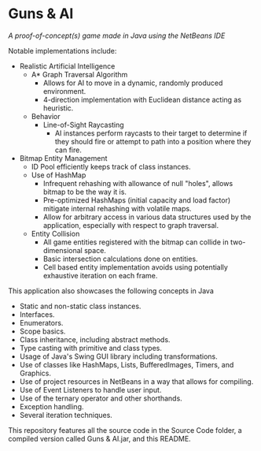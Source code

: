 # Guns & AI
*A proof-of-concept(s) game made in Java using the NetBeans IDE*


Notable implementations include:

- Realistic Artificial Intelligence
  - A* Graph Traversal Algorithm
    - Allows for AI to move in a dynamic, randomly produced environment.
    - 4-direction implementation with Euclidean distance acting as heuristic.
  - Behavior
    - Line-of-Sight Raycasting
      - AI instances perform raycasts to their target to determine if they should fire or attempt to path into a position where they can fire.
- Bitmap Entity Management
  - ID Pool efficiently keeps track of class instances.
  - Use of HashMap
    - Infrequent rehashing with allowance of null "holes", allows bitmap to be the way it is.
    - Pre-optimized HashMaps (initial capacity and load factor) mitigate internal rehashing with volatile maps.
    - Allow for arbitrary access in various data structures used by the application, especially with respect to graph traversal.
  - Entity Collision
    - All game entities registered with the bitmap can collide in two-dimensional space.
    - Basic intersection calculations done on entities.
    - Cell based entity implementation avoids using potentially exhaustive iteration on each frame.
 
  
This application also showcases the following concepts in Java
  - Static and non-static class instances.
  - Interfaces.
  - Enumerators.
  - Scope basics.
  - Class inheritance, including abstract methods.
  - Type casting with primitive and class types.
  - Usage of Java's Swing GUI library including transformations.
  - Use of classes like HashMaps, Lists, BufferedImages, Timers, and Graphics.
  - Use of project resources in NetBeans in a way that allows for compiling.
  - Use of Event Listeners to handle user input.
  - Use of the ternary operator and other shorthands.
  - Exception handling.
  - Several iteration techniques.

This repository features all the source code in the Source Code folder, a compiled version called Guns & AI.jar, and this README.
